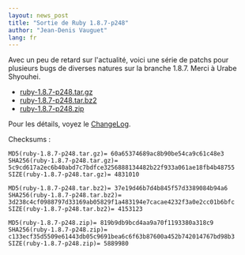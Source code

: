 ```yaml
---
layout: news_post
title: "Sortie de Ruby 1.8.7-p248"
author: "Jean-Denis Vauguet"
lang: fr
---
```


Avec un peu de retard sur l\'actualité, voici une série de patchs pour
plusieurs bugs de diverses natures sur la branche 1.8.7. Merci à Urabe
Shyouhei.

* [ruby-1.8.7-p248.tar.gz][1]
* [ruby-1.8.7-p248.tar.bz2][2]
* [ruby-1.8.7-p248.zip][3]

Pour les détails, voyez le [ChangeLog][4].

Checksums :

    MD5(ruby-1.8.7-p248.tar.gz)= 60a65374689ac8b90be54ca9c61c48e3
    SHA256(ruby-1.8.7-p248.tar.gz)= 5c9cd617a2ec6b40abd7c7bdfce3256888134482b22f933a061ae18fb4b48755
    SIZE(ruby-1.8.7-p248.tar.gz)= 4831010

    MD5(ruby-1.8.7-p248.tar.bz2)= 37e19d46b7d4b845f57d3389084b94a6
    SHA256(ruby-1.8.7-p248.tar.bz2)= 3d238c4cf0988797d33169ab05829f1a483194e7cacae4232f3a0e2cc01b6bfc
    SIZE(ruby-1.8.7-p248.tar.bz2)= 4153123

    MD5(ruby-1.8.7-p248.zip)= 819b9db9bcd4aa9a70f1193380a318c9
    SHA256(ruby-1.8.7-p248.zip)= c133ecf35d5509e61443db05c9691bea6c6f63b87600a452b742014767bd98b3
    SIZE(ruby-1.8.7-p248.zip)= 5889980



[1]: ftp://ftp.ruby-lang.org/pub/ruby/1.8/ruby-1.8.7-p248.tar.gz 
[2]: ftp://ftp.ruby-lang.org/pub/ruby/1.8/ruby-1.8.7-p248.tar.bz2 
[3]: ftp://ftp.ruby-lang.org/pub/ruby/1.8/ruby-1.8.7-p248.zip 
[4]: http://svn.ruby-lang.org/cgi-bin/viewvc.cgi/tags/v1_8_7_248/ChangeLog 

